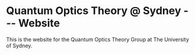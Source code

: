 # Quantum Optics Theory @ Sydney --- Website

This is the website for the Quantum Optics Theory Group at The University of Sydney.


